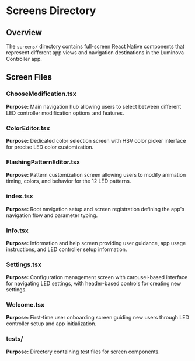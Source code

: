 # Screens Directory
## Overview
The `screens/` directory contains full-screen React Native components that represent different app views and navigation destinations in the Luminova Controller app.
## Screen Files
### ChooseModification.tsx
**Purpose:** Main navigation hub allowing users to select between different LED controller modification options and features.

### ColorEditor.tsx
**Purpose:** Dedicated color selection screen with HSV color picker interface for precise LED color customization.

### FlashingPatternEditor.tsx
**Purpose:** Pattern customization screen allowing users to modify animation timing, colors, and behavior for the 12 LED patterns.

### index.tsx
**Purpose:** Root navigation setup and screen registration defining the app's navigation flow and parameter typing.

### Info.tsx
**Purpose:** Information and help screen providing user guidance, app usage instructions, and LED controller setup information.

### Settings.tsx
**Purpose:** Configuration management screen with carousel-based interface for navigating LED settings, with header-based controls for creating new settings.

### Welcome.tsx
**Purpose:** First-time user onboarding screen guiding new users through LED controller setup and app initialization.

### __tests__/
**Purpose:** Directory containing test files for screen components.
